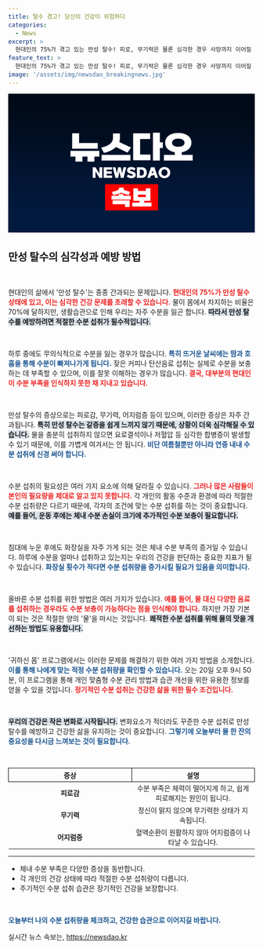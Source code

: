 ```yaml
---
title: 탈수 경고! 당신의 건강이 위험하다
categories:
  - News
excerpt: >
  현대인의 75%가 겪고 있는 만성 탈수! 피로, 무기력은 물론 심각한 경우 사망까지 이어질 수 있다. 올여름, 건강을 위해 꼭 확인해야 할 수분 섭취의 중요성과 이를 극복할 방법을 EBS 귀하신 몸에서 확인하세요!
feature_text: >
  현대인의 75%가 겪고 있는 만성 탈수! 피로, 무기력은 물론 심각한 경우 사망까지 이어질 수 있다. 올여름, 건강을 위해 꼭 확인해야 할 수분 섭취의 중요성과 이를 극복할 방법을 EBS 귀하신 몸에서 확인하세요!
image: '/assets/img/newsdao_breakingnews.jpg'
---
```


<p><img src="/assets/img/newsdao_breakingnews.jpg" alt="ontimetimes 속보" /></p>

<h2 data-ke-size="size26">만성 탈수의 심각성과 예방 방법</h2>

<p data-ke-size="size16">&nbsp;</p>

<p>현대인의 삶에서 '만성 탈수'는 종종 간과되는 문제입니다. <b><span style="color: #ee2323;">현대인의 75%가 만성 탈수 상태에 있고, 이는 심각한 건강 문제를 초래할 수 있습니다.</span></b> 물이 몸에서 차지하는 비율은 70%에 달하지만, 생활습관으로 인해 우리는 자주 수분을 잃곤 합니다. <b><span style="background-color: #21538527;">따라서 만성 탈수를 예방하려면 적절한 수분 섭취가 필수적입니다.</span></b> </p>

<p data-ke-size="size16">&nbsp;</p>

<p>하루 중에도 무의식적으로 수분을 잃는 경우가 많습니다. <b><span style="color: #1a5490;">특히 뜨거운 날씨에는 땀과 호흡을 통해 수분이 빠져나가게 됩니다.</span></b> 잦은 커피나 탄산음료 섭취는 실제로 수분을 보충하는 데 부족할 수 있으며, 이를 잘못 이해하는 경우가 많습니다. <b><span style="color: #ee2323;">결국, 대부분의 현대인이 수분 부족을 인식하지 못한 채 지내고 있습니다.</span></b></p>

<p data-ke-size="size16">&nbsp;</p>

<p>만성 탈수의 증상으로는 피로감, 무기력, 어지럼증 등이 있으며, 이러한 증상은 자주 간과됩니다. <b><span style="background-color: #21538527;">특히 만성 탈수는 갈증을 쉽게 느끼지 않기 때문에, 상황이 더욱 심각해질 수 있습니다.</span></b> 물을 충분히 섭취하지 않으면 요로결석이나 저혈압 등 심각한 합병증이 발생할 수 있기 때문에, 이를 가볍게 여겨서는 안 됩니다. <b><span style="color: #1a5490;">비단 여름철뿐만 아니라 연중 내내 수분 섭취에 신경 써야 합니다.</span></b></p>

<p data-ke-size="size16">&nbsp;</p>

<p>수분 섭취의 필요성은 여러 가지 요소에 의해 달라질 수 있습니다. <b><span style="color: #ee2323;">그러나 많은 사람들이 본인의 필요량을 제대로 알고 있지 못합니다.</span></b> 각 개인의 활동 수준과 환경에 따라 적절한 수분 섭취량은 다르기 때문에, 각자의 조건에 맞는 수분 섭취를 하는 것이 중요합니다. <b><span style="background-color: #21538527;">예를 들어, 운동 후에는 체내 수분 손실이 크기에 추가적인 수분 보충이 필요합니다.</span></b></p>

<p data-ke-size="size16">&nbsp;</p>

<p>침대에 누운 후에도 화장실을 자주 가게 되는 것은 체내 수분 부족의 증거일 수 있습니다. 하루에 수분을 얼마나 섭취하고 있는지는 우리의 건강을 판단하는 중요한 지표가 될 수 있습니다. <b><span style="color: #1a5490;">화장실 횟수가 적다면 수분 섭취량을 증가시킬 필요가 있음을 의미합니다.</span></b> </p>

<p data-ke-size="size16">&nbsp;</p>

<p>올바른 수분 섭취를 위한 방법은 여러 가지가 있습니다. <b><span style="color: #ee2323;">예를 들어, 물 대신 다양한 음료를 섭취하는 경우라도 수분 보충이 가능하다는 점을 인식해야 합니다.</span></b> 하지만 가장 기본이 되는 것은 적절한 양의 '물'을 마시는 것입니다. <b><span style="background-color: #21538527;">쾌적한 수분 섭취를 위해 물의 맛을 개선하는 방법도 유용합니다.</span></b> </p>

<p data-ke-size="size16">&nbsp;</p>

<p>'귀하신 몸' 프로그램에서는 이러한 문제를 해결하기 위한 여러 가지 방법을 소개합니다. <b><span style="color: #1a5490;">이를 통해 나에게 맞는 적정 수분 섭취량을 확인할 수 있습니다.</span></b> 오는 20일 오후 9시 50분, 이 프로그램을 통해 개인 맞춤형 수분 관리 방법과 습관 개선을 위한 유용한 정보를 얻을 수 있을 것입니다. <b><span style="color: #ee2323;">정기적인 수분 섭취는 건강한 삶을 위한 필수 조건입니다.</span></b></p>

<p data-ke-size="size16">&nbsp;</p>

<p><b><span style="background-color: #21538527;">우리의 건강은 작은 변화로 시작됩니다.</span></b> 변화요소가 적더라도 꾸준한 수분 섭취로 만성 탈수를 예방하고 건강한 삶을 유지하는 것이 중요합니다. <b><span style="color: #1a5490;">그렇기에 오늘부터 물 한 잔의 중요성을 다시금 느껴보는 것이 필요합니다.</span></b></p>

<p data-ke-size="size16">&nbsp;</p>

<table style="width:100%; border-collapse: collapse;">
  <tr>
    <th style="border: 1px solid black; text-align: center; width: 50%;">증상</th>
    <th style="border: 1px solid black; text-align: center; width: 50%;">설명</th>
  </tr>
  <tr>
    <td style="text-align: center; height: 40px;"><b>피로감</b></td>
    <td style="text-align: center; height: 40px;">수분 부족은 체력이 떨어지게 하고, 쉽게 피로해지는 원인이 됩니다.</td>
  </tr>
  <tr>
    <td style="text-align: center; height: 40px;"><b>무기력</b></td>
    <td style="text-align: center; height: 40px;">정신이 맑지 않으며 무기력한 상태가 지속됩니다.</td>
  </tr>
  <tr>
    <td style="text-align: center; height: 40px;"><b>어지럼증</b></td>
    <td style="text-align: center; height: 40px;">혈액순환이 원활하지 않아 어지럼증이 나타날 수 있습니다.</td>
  </tr>
</table>

<hr />

<ul>
  <li>체내 수분 부족은 다양한 증상을 동반합니다.</li>
  <li>각 개인의 건강 상태에 따라 적절한 수분 섭취량이 다릅니다.</li>
  <li>주기적인 수분 섭취 습관은 장기적인 건강을 보장합니다.</li>
</ul>

<p data-ke-size="size16">&nbsp;</p>

<p><b><span style="color: #1a5490;">오늘부터 나의 수분 섭취량을 체크하고, 건강한 습관으로 이어지길 바랍니다.</span></b></p>
실시간 뉴스 속보는, <a href="https://newsdao.kr" rel="dofollow">https://newsdao.kr</a>


